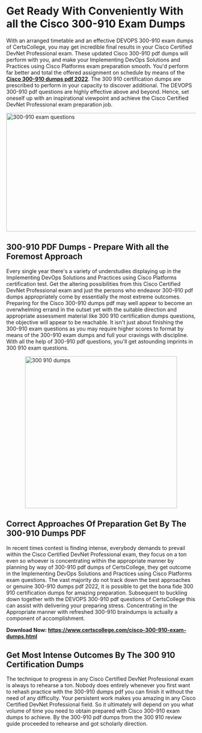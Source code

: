 <h1><strong>Get Ready With Conveniently With all the Cisco 300-910 Exam Dumps&nbsp;</strong></h1>
<p><span style="font-weight: 400;">With an arranged timetable and an effective DEVOPS 300-910 exam dumps of CertsCollege, you may get incredible final results in your Cisco Certified DevNet Professional exam. These updated Cisco 300-910 pdf dumps will perform with you, and make your Implementing DevOps Solutions and Practices using Cisco Platforms exam preparation smooth. You'd perform far better and total the offered assignment on schedule by means of the <strong><a href="https://www.certscollege.com/cisco-300-910-exam-dumps.html">Cisco 300-910 dumps pdf 2022</a></strong>. The 300 910 certification dumps are prescribed to perform in your capacity to discover additional. The DEVOPS 300-910 pdf questions are highly effective above and beyond. Hence, set oneself up with an inspirational viewpoint and achieve the Cisco Certified DevNet Professional exam preparation job.&nbsp;</span></p>
<p><span style="font-weight: 400;"><img style="display: block; margin-left: auto; margin-right: auto;" src="https://i.ibb.co/CPDK3ps/Yellow-and-Blue-Initiative-Blog-Banner.png" alt="300-910 exam questions" width="559" height="315" /></span></p>
<h2><strong>300-910 PDF Dumps - Prepare With all the Foremost Approach</strong></h2>
<p><span style="font-weight: 400;">Every single year there's a variety of understudies displaying up in the Implementing DevOps Solutions and Practices using Cisco Platforms certification test. Get the altering possibilities from this Cisco Certified DevNet Professional exam and just the persons who endeavor 300-910 pdf dumps appropriately come by essentially the most extreme outcomes. Preparing for the Cisco 300-910 dumps pdf may well appear to become an overwhelming errand in the outset yet with the suitable direction and appropriate assessment material like 300 910 certification dumps questions, the objective will appear to be reachable. It isn't just about finishing the 300-910 exam questions as you may require higher scores to format by means of the 300-910 exam dumps and full your cravings with discipline. With all the help of 300-910 pdf questions, you'll get astounding imprints in 300 910 exam questions.</span></p>
<p><span style="font-weight: 400;"><a href="https://tinyurl.com/yaq2qsoc"><img style="display: block; margin-left: auto; margin-right: auto;" src="https://i.ibb.co/9tMrhdY/Teacher-Appreciation-Invitation.png" alt="300 910 dumps " width="404" height="404" /></a></span></p>
<h2><strong>Correct Approaches Of Preparation Get By The 300-910 Dumps PDF</strong></h2>
<p><span style="font-weight: 400;">In recent times contest is finding intense, everybody demands to prevail within the Cisco Certified DevNet Professional exam, they focus on a ton even so whoever is concentrating within the appropriate manner by planning by way of 300-910 pdf dumps of CertsCollege, they get outcome in the Implementing DevOps Solutions and Practices using Cisco Platforms exam questions. The vast majority do not track down the best approaches or genuine 300-910 dumps pdf 2022, it is possible to get the bona fide 300 910 certification dumps for amazing preparation. Subsequent to buckling down together with the DEVOPS 300-910 pdf questions of CertsCollege this can assist with delivering your preparing stress. Concentrating in the Appropriate manner with refreshed 300-910 braindumps is actually a component of accomplishment.</span></p>
<p><span style="font-weight: 400;"><strong>Download Now: <a href="https://www.certscollege.com/cisco-300-910-exam-dumps.html">https://www.certscollege.com/cisco-300-910-exam-dumps.html</a></strong></span></p>
<h2><strong>Get Most Intense Outcomes By The 300 910 Certification Dumps</strong></h2>
<p><span style="font-weight: 400;">The technique to progress in any Cisco Certified DevNet Professional exam is always to rehearse a ton. Nobody does entirely whenever you first want to rehash practice with the 300-910 dumps pdf you can finish it without the need of any difficulty. Your persistent work makes you amazing in any Cisco Certified DevNet Professional field. So it ultimately will depend on you what volume of time you need to obtain prepared with Cisco 300-910 exam dumps to achieve. By the 300-910 pdf dumps from the 300 910 review guide proceeded to rehearse and got scholarly direction.</span></p>
